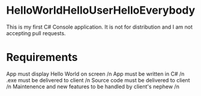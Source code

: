 # HelloWorldHelloUserHelloEverybody

This is my first C# Console application. It is not for distribution and I am not accepting pull requests.

# Requirements

App must display Hello World on screen /n
App must be written in C# /n
.exe must be delivered to client /n
Source code must be delivered to client /n
Maintenence and new features to be handled by client's nephew /n
